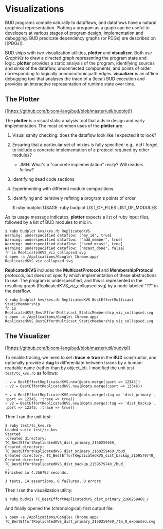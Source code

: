 # Visualizations

BUD programs compile naturally to dataflows, and dataflows have a natural graphical representation.  Plotting a program as a graph can be useful to developers at various stages of program design, implementation and debugging.  BUD predicate dependency graphs (or PDGs) are described on [[PDGs]].

BUD ships with two visualization utilities, __plotter__ and __visualizer__.  Both use _GraphViz_ to draw a directed graph representing the program state and logic.  __plotter__ provides a static analysis of the program, identifying sources and sinks of the dataflow, unconnected components, and points of order corresponding to logically nonmonotonic path edges. __visualizer__ is an offline debugging tool that analyses the trace of a (local) BUD execution and provides an interactive representation of runtime state over time.

## The Plotter 

[[https://github.com/bloom-lang/bud/blob/master/util/budplot]]

The __plotter__ is a visual static analysis tool that aids in design and early implementation.  The most common uses of the __plotter__ are:

1. Visual sanity checking: does the dataflow look like I expected it to look?
2. Ensuring that a particular set of mixins is fully specified: e.g., did I forget to include a concrete implementation of a protocol required by other modules?
    * JMH: What's a "concrete implementation" really?  Will readers follow?
3. Identifying dead code sections
4. Experimenting with different module compositions
5. Identifying and iteratively refining a program's points of order

    $ ruby budplot 
    USAGE:
    ruby budplot LIST_OF_FILES LIST_OF_MODULES

As its usage message indicates, __plotter__ expects a list of ruby input files, followed by a list of BUD modules to mix in.

    $ ruby budplot kvs/kvs.rb ReplicatedKVS
    Warning: underspecified dataflow: ["my_id", true]
    Warning: underspecified dataflow: ["add_member", true]
    Warning: underspecified dataflow: ["send_mcast", true]
    Warning: underspecified dataflow: ["mcast_done", false]
    fn is ReplicatedKVS_viz_collapsed.svg
    $ open -a /Applications/Google\ Chrome.app/ ReplicatedKVS_viz_collapsed.svg

__ReplicatedKVS__ includes the __MulticastProtocol__ and __MembershipProtocol__ protocols, but does not specify which implementation of these abstractions to use.  The program is underspecified, and this is represented in the resulting graph (ReplicatedKVS_viz_collapsed.svg) by a node labeled "??" in the dataflow.

    $ ruby budplot kvs/kvs.rb ReplicatedKVS BestEffortMulticast StaticMembership
    fn is ReplicatedKVS_BestEffortMulticast_StaticMembership_viz_collapsed.svg
    $ open -a /Applications/Google\ Chrome.app/ ReplicatedKVS_BestEffortMulticast_StaticMembership_viz_collapsed.svg


## The Visualizer

[[https://github.com/bloom-lang/bud/blob/master/util/budvis]]

To enable tracing, we need to set __:trace => true__ in the __BUD__ constructor, and optionally provide a __:tag__ to differentiate between traces by a human-readable name (rather than by object_id).  I modified the unit test `test/tc_kvs.rb` as follows:

    - v = BestEffortReplicatedKVS.new(@opts.merge(:port => 12345))
    - v2 = BestEffortReplicatedKVS.new(@opts.merge(:port => 12346))

    + v = BestEffortReplicatedKVS.new(@opts.merge(:tag => 'dist_primary', :port => 12345, :trace => true))
    + v2 = BestEffortReplicatedKVS.new(@opts.merge(:tag => 'dist_backup', :port => 12346, :trace => true))


Then I ran the unit test:

    $ ruby test/tc_kvs.rb 
    Loaded suite test/tc_kvs
    Started
    .Created directory: TC_BestEffortReplicatedKVS_dist_primary_2160259460_
    Created directory: TC_BestEffortReplicatedKVS_dist_primary_2160259460_/bud_
    Created directory: TC_BestEffortReplicatedKVS_dist_backup_2159579740_
    Created directory: TC_BestEffortReplicatedKVS_dist_backup_2159579740_/bud_
    ..
    Finished in 4.366793 seconds.
    
    3 tests, 14 assertions, 0 failures, 0 errors

Then I ran the visualization utility:

    $ ruby budvis TC_BestEffortReplicatedKVS_dist_primary_2160259460_/

And finally opened the (chronological) first output file:

    $ open -a /Applications/Google\ Chrome.app/ TC_BestEffortReplicatedKVS_dist_primary_2160259460_/tm_0_expanded.svg

